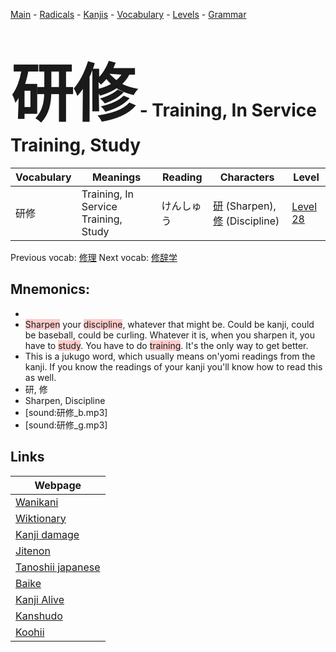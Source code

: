 <style> bigfont {font-size: 100px}</style>
[Main](../README.md) -
[Radicals](../radicals.md) -
[Kanjis](../kanjis.md) -
[Vocabulary](../vocabulary.md) -
[Levels](../levels.md) -
[Grammar](../grammar.md)
# <bigfont> 研修</bigfont> - Training, In Service Training, Study 

| Vocabulary | Meanings | Reading | Characters | Level |
| --- | --- | --- | --- | --- |
| 研修 | Training, In Service Training, Study | けんしゅう |  [研](../kanjis/研.md) (Sharpen), [修](../kanjis/修.md) (Discipline) | [Level 28](../levels/wk_level28.md) |

Previous vocab: [修理](修理.md) Next vocab: [修辞学](修辞学.md) 

## Mnemonics:

* 
* <span style="background-color:#ffcccb"> Sharpen</span> your <span style="background-color:#ffcccb"> discipline</span>, whatever that might be. Could be kanji, could be baseball, could be curling. Whatever it is, when you sharpen it, you have to <span style="background-color:#ffcccb"> study</span>. You have to do <span style="background-color:#ffcccb"> training</span>. It's the only way to get better.
* This is a jukugo word, which usually means on'yomi readings from the kanji. If you know the readings of your kanji you'll know how to read this as well.
* 研, 修
* Sharpen, Discipline
* [sound:研修_b.mp3]
* [sound:研修_g.mp3]


## Links 

| Webpage |
| --- |
| [Wanikani          ](https://www.wanikani.com/kanji/研修) |
| [Wiktionary        ](https://en.wiktionary.org/wiki/研修) |
| [Kanji damage      ](http://www.kanjidamage.com/kanji/search?utf8=✓&q=研修) |
| [Jitenon           ](https://jitenon.com/kanji/研修) |
| [Tanoshii japanese ](https://www.tanoshiijapanese.com/dictionary/kanji.cfm?k=研修) |
| [Baike             ](https://baike.baidu.com/item/研修) |
| [Kanji Alive       ](https://app.kanjialive.com/研修) |
| [Kanshudo          ](https://www.kanshudo.com/searchmn?q=研修) |
| [Koohii            ](https://kanji.koohii.com/study/kanji/研修) |

